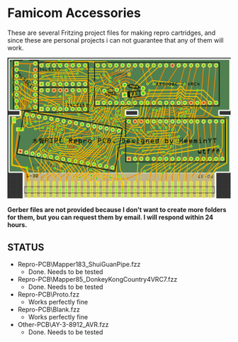 # Famicom Accessories
These are several Fritzing project files for making repro cartridges,
and since these are personal projects i can not guarantee that any of them will work.

![image](.png)

**Gerber files are not provided because I don't want to create more folders for them, but you can request them by email. I will respond within 24 hours.**

## STATUS
- Repro-PCB\Mapper183_ShuiGuanPipe.fzz
	- Done. Needs to be tested
- Repro-PCB\Mapper85_DonkeyKongCountry4VRC7.fzz
	- Done. Needs to be tested
- Repro-PCB\Proto.fzz
	- Works perfectly fine
- Repro-PCB\Blank.fzz
	- Works perfectly fine
- Other-PCB\AY-3-8912_AVR.fzz
	- Done. Needs to be tested